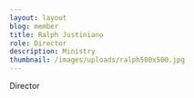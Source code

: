 ```yaml
---
layout: layout
blog: member
title: Ralph Justiniano
role: Director
description: Ministry
thumbnail: /images/uploads/ralph500x500.jpg
---
```

Director
